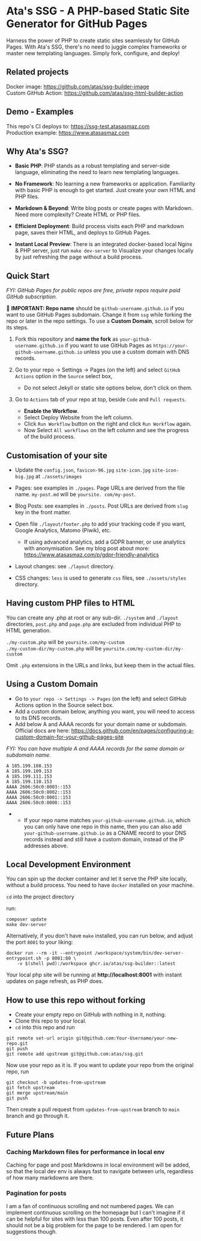 # Ata's SSG - A PHP-based Static Site Generator for GitHub Pages

Harness the power of PHP to create static sites seamlessly for GitHub Pages. With Ata's SSG, there's no need to juggle complex frameworks or master new templating languages. Simply fork, configure, and deploy!

## Related projects
Docker image: https://github.com/atas/ssg-builder-image  
Custom GitHub Action: https://github.com/atas/ssg-html-builder-action

## Demo - Examples
This repo's CI deploys to: https://ssg-test.atasasmaz.com  
Production example: https://www.atasasmaz.com

## Why Ata's SSG?

* **Basic PHP**: PHP stands as a robust templating and server-side language, eliminating the need to learn new 
  templating languages.

* **No Framework**: No learning a new frameworks or application. Familiarity with basic PHP is enough to get started. Just create your own HTML and PHP files.

* **Markdown & Beyond**: Write blog posts or create pages with Markdown. Need more complexity? Create HTML or PHP files.

* **Efficient Deployment**: Build process visits each PHP and markdown page, saves their HTML, and deploys to GitHub 
  Pages.

* **Instant Local Preview**: There is an integrated docker-based local Nginx & PHP server, just run `make dev-server` 
to Visualize your changes locally by just refreshing the page without a build process.

## Quick Start

_FYI: GitHub Pages for public repos are free, private repos require paid GitHub subscription._

🔴 **IMPORTANT: Repo name** should be `github-username.github.io` if you want to use GitHub Pages subdomain. Change it 
from `ssg` while forking the repo or later in the repo settings. To use a **Custom Domain**, scroll below for its steps.

1. Fork this repository and **name the fork** as `your-github-username.github.io` if you want to use GitHub Pages as 
   `https://your-github-username.github.io` unless you use a custom domain with DNS records.


2. Go to your repo -> Settings -> Pages (on the left) and select `GitHub Actions` option in the `Source` select box,
   * Do not select Jekyll or static site options below, don't click on them.

3. Go to `Actions` tab of your repo at top, beside `Code` and `Pull requests`.

   * **Enable the Workflow**.
   * Select Deploy Website from the left column.
   * Click `Run Workflow` button on the right and click `Run Workflow` again.
   * Now Select `All workflows` on the left column and see the progress of the build process.

## Customisation of your site
* Update the `config.json`, `favicon-96.jpg` `site-icon.jpg` `site-icon-big.jpg` at `./assets/images`

* Pages: see examples in `./pages`. Page URLs are derived from the file name. `my-post.md` will be `yoursite.
  com/my-post`.

* Blog Posts: see examples in `./posts`. Post URLs are derived from `slug` key in the front matter.

* Open file `./layout/footer.php` to add your tracking code if you want, Google Analytics, Matomo (Piwik), etc.
    * If using advanced analytics, add a GDPR banner, or use analytics with anonymisation. See my blog post about
      more: https://www.atasasmaz.com/p/gdpr-friendly-analytics

* Layout changes: see `./layout` directory.   

* CSS changes: `less` is used to generate `css` files, see `./assets/styles` directory.

## Having custom PHP files to HTML

You can create any .php at root or any sub-dir. `./system` and `./layout` directories,
`post.php` and `page.php` are excluded from individual PHP to HTML generation.

`./my-custom.php` will be `yoursite.com/my-custom`  
`./my-custom-dir/my-custom.php` will be `yoursite.com/my-custom-dir/my-custom`

Omit `.php` extensions in the URLs and links, but keep them in the actual files.

## Using a Custom Domain

* Go to `your repo -> Settings -> Pages` (on the left) and select GitHub Actions option in the Source select box.
* Add a custom domain below, anything you want, you will need to access to its DNS records.
* Add below A and AAAA records for your domain name or subdomain. Official docs are here: https://docs.github.com/en/pages/configuring-a-custom-domain-for-your-github-pages-site

_FYI: You can have multiple A and AAAA records for the same domain or subdomain name._
```
A 185.199.108.153
A 185.199.109.153
A 185.199.111.153
A 185.199.110.153
AAAA 2606:50c0:8003::153
AAAA 2606:50c0:8002::153
AAAA 2606:50c0:8001::153
AAAA 2606:50c0:8000::153
```
* * If your repo name matches `your-github-username.github.io`, which you can only have one repo in this name, then 
    you can also add `your-github-username.github.io` as a CNAME record to your DNS records instead and still have a 
    custom domain, instead of the IP addresses above.

## Local Development Environment

You can spin up the docker container and let it serve the PHP site locally, without a build process. You need to 
have `docker` installed on your machine.

`cd` into the project directory

run:
```
composer update
make dev-server
```

Alternatively, if you don't have `make` installed, you can run below, and adjust the port `8001` to your liking:
```
docker run --rm -it --entrypoint /workspace/system/bin/dev-server-entrypoint.sh -p 8001:80 \
    -v $(shell pwd):/workspace ghcr.io/atas/ssg-builder::latest
```

Your local php site will be running at **http://localhost:8001** with instant updates on page refresh, as PHP does.

## How to use this repo without forking

* Create your empty repo on GitHub with nothing in it, nothing.
* Clone this repo to your local.
* `cd` into this repo and run 
```
git remote set-url origin git@github.com:Your-Username/your-new-repo.git
git push
git remote add upstream git@github.com:atas/ssg.git
```

Now use your repo as it is. If you want to update your repo from the original repo, run
```
git checkout -b updates-from-upstream
git fetch upstream
git merge upstream/main
git push
```

Then create a pull request from `updates-from-upstream` branch to `main` branch and go through it.

## Future Plans

### Caching Markdown files for performance in local env

Caching for page and post Markdowns in local environment will be added, so that the local dev env is always fast to 
navigate between urls, regardless of how many markdowns are there.

### Pagination for posts

I am a fan of continuous scrolling and not numbered pages. We can implement continuous scrolling on the homepage but 
I can't imagine if it can be helpful for sites with less than 100 posts. Even after 100 posts, it should not 
be a big problem for the page to be rendered. I am open for suggestions though.  